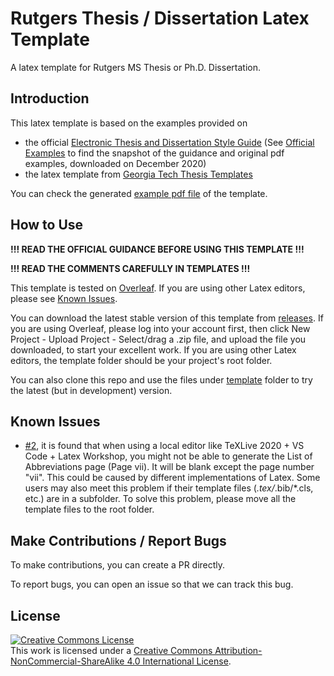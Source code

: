 # Rutgers Thesis / Dissertation Latex Template

A latex template for Rutgers MS Thesis or Ph.D. Dissertation.

## Introduction

This latex template is based on the examples provided on 
 - the official [Electronic Thesis and Dissertation Style Guide](https://gsnb.rutgers.edu/academics/electronic-thesis-and-dissertation-style-guide) (See [Official Examples](/OfficialExamples) to find the snapshot of the guidance and original pdf examples, downloaded on December 2020) 
 - the latex template from [Georgia Tech Thesis Templates](http://grad.gatech.edu/theses-dissertations-templates)

You can check the generated [example pdf file](RutgersDissertationTemplate.pdf) of the template.

## How to Use

**!!! READ THE OFFICIAL GUIDANCE BEFORE USING THIS TEMPLATE !!!**

**!!! READ THE COMMENTS CAREFULLY IN TEMPLATES !!!**

This template is tested on [Overleaf](https://overleaf.com). If you are using other Latex editors, please see [Known Issues](#known-issues).

You can download the latest stable version of this template from [releases](https://github.com/tangbao/RU-Thesis-Dissertation-Latex-Template/releases/). If you are using Overleaf, please log into your account first, then click New Project - Upload Project - Select/drag a .zip file, and upload the file you downloaded, to start your excellent work. If you are using other Latex editors, the template folder should be your project's root folder.

You can also clone this repo and use the files under [template](/template) folder to try the latest (but in development) version.

## Known Issues

- [#2](https://github.com/tangbao/RU-Thesis-Dissertation-Latex-Template/issues/2), it is found that when using a local editor like TeXLive 2020 + VS Code + Latex Workshop, you might not be able to generate the List of Abbreviations page (Page vii). It will be blank except the page number "vii". This could be caused by different implementations of Latex. Some users may also meet this problem if their template files (*.tex/*.bib/*.cls, etc.) are in a subfolder. To solve this problem, please move all the template files to the root folder.

## Make Contributions / Report Bugs

To make contributions, you can create a PR directly.

To report bugs, you can open an issue so that we can track this bug.

## License
<a rel="license" href="http://creativecommons.org/licenses/by-nc-sa/4.0/"><img alt="Creative Commons License" style="border-width:0" src="https://i.creativecommons.org/l/by-nc-sa/4.0/80x15.png" /></a><br />This work is licensed under a <a rel="license" href="http://creativecommons.org/licenses/by-nc-sa/4.0/">Creative Commons Attribution-NonCommercial-ShareAlike 4.0 International License</a>.

